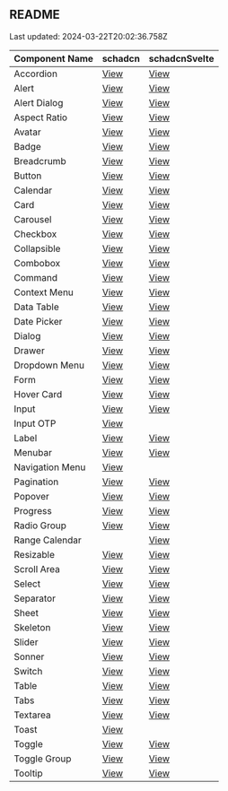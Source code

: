 ## README

Last updated: 2024-03-22T20:02:36.758Z

| Component Name | schadcn | schadcnSvelte |
| --- | --- | --- |
| Accordion | [View](/docs/components/accordion) | [View](/docs/components/accordion) |
| Alert | [View](/docs/components/alert) | [View](/docs/components/alert) |
| Alert Dialog | [View](/docs/components/alert-dialog) | [View](/docs/components/alert-dialog) |
| Aspect Ratio | [View](/docs/components/aspect-ratio) | [View](/docs/components/aspect-ratio) |
| Avatar | [View](/docs/components/avatar) | [View](/docs/components/avatar) |
| Badge | [View](/docs/components/badge) | [View](/docs/components/badge) |
| Breadcrumb | [View](/docs/components/breadcrumb) | [View](/docs/components/breadcrumb) |
| Button | [View](/docs/components/button) | [View](/docs/components/button) |
| Calendar | [View](/docs/components/calendar) | [View](/docs/components/calendar) |
| Card | [View](/docs/components/card) | [View](/docs/components/card) |
| Carousel | [View](/docs/components/carousel) | [View](/docs/components/carousel) |
| Checkbox | [View](/docs/components/checkbox) | [View](/docs/components/checkbox) |
| Collapsible | [View](/docs/components/collapsible) | [View](/docs/components/collapsible) |
| Combobox | [View](/docs/components/combobox) | [View](/docs/components/combobox) |
| Command | [View](/docs/components/command) | [View](/docs/components/command) |
| Context Menu | [View](/docs/components/context-menu) | [View](/docs/components/context-menu) |
| Data Table | [View](/docs/components/data-table) | [View](/docs/components/data-table) |
| Date Picker | [View](/docs/components/date-picker) | [View](/docs/components/date-picker) |
| Dialog | [View](/docs/components/dialog) | [View](/docs/components/dialog) |
| Drawer | [View](/docs/components/drawer) | [View](/docs/components/drawer) |
| Dropdown Menu | [View](/docs/components/dropdown-menu) | [View](/docs/components/dropdown-menu) |
| Form | [View](/docs/components/form) | [View](/docs/components/form) |
| Hover Card | [View](/docs/components/hover-card) | [View](/docs/components/hover-card) |
| Input | [View](/docs/components/input) | [View](/docs/components/input) |
| Input OTP | [View](/docs/components/input-otp) |  |
| Label | [View](/docs/components/label) | [View](/docs/components/label) |
| Menubar | [View](/docs/components/menubar) | [View](/docs/components/menubar) |
| Navigation Menu | [View](/docs/components/navigation-menu) |  |
| Pagination | [View](/docs/components/pagination) | [View](/docs/components/pagination) |
| Popover | [View](/docs/components/popover) | [View](/docs/components/popover) |
| Progress | [View](/docs/components/progress) | [View](/docs/components/progress) |
| Radio Group | [View](/docs/components/radio-group) | [View](/docs/components/radio-group) |
| Range Calendar |  | [View](/docs/components/range-calendar) |
| Resizable | [View](/docs/components/resizable) | [View](/docs/components/resizable) |
| Scroll Area | [View](/docs/components/scroll-area) | [View](/docs/components/scroll-area) |
| Select | [View](/docs/components/select) | [View](/docs/components/select) |
| Separator | [View](/docs/components/separator) | [View](/docs/components/separator) |
| Sheet | [View](/docs/components/sheet) | [View](/docs/components/sheet) |
| Skeleton | [View](/docs/components/skeleton) | [View](/docs/components/skeleton) |
| Slider | [View](/docs/components/slider) | [View](/docs/components/slider) |
| Sonner | [View](/docs/components/sonner) | [View](/docs/components/sonner) |
| Switch | [View](/docs/components/switch) | [View](/docs/components/switch) |
| Table | [View](/docs/components/table) | [View](/docs/components/table) |
| Tabs | [View](/docs/components/tabs) | [View](/docs/components/tabs) |
| Textarea | [View](/docs/components/textarea) | [View](/docs/components/textarea) |
| Toast | [View](/docs/components/toast) |  |
| Toggle | [View](/docs/components/toggle) | [View](/docs/components/toggle) |
| Toggle Group | [View](/docs/components/toggle-group) | [View](/docs/components/toggle-group) |
| Tooltip | [View](/docs/components/tooltip) | [View](/docs/components/tooltip) |